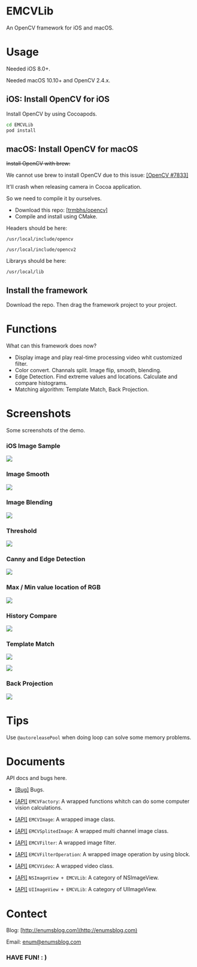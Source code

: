# EMCVLib

An OpenCV framework for iOS and macOS.

# Usage

Needed iOS 8.0+.

Needed macOS 10.10+ and OpenCV 2.4.x.

## iOS: Install OpenCV for iOS

Install OpenCV by using Cocoapods.

```bash
cd EMCVLib
pod install
```

## macOS: Install OpenCV for macOS

<del>Install OpenCV with brew:</del>

We cannot use brew to install OpenCV due to this issue: [[OpenCV #7833]](https://github.com/opencv/opencv/issues/7833)

It'll crash when releasing camera in Cocoa application.

So we need to compile it by ourselves.

- Download this repo: [[trmbhs/opencv]](https://github.com/trmbhs/opencv)
- Compile and install using CMake.

Headers should be here: 

`/usr/local/include/opencv`

`/usr/local/include/opencv2`

Librarys should be here: 

`/usr/local/lib`

## Install the framework

Download the repo. Then drag the framework project to your project.

# Functions

What can this framework does now?

- Display image and play real-time processing video whit customized filter.
- Color convert. Channals split. Image flip, smooth, blending.
- Edge Detection. Find extreme values and locations. Calculate and compare histograms.
- Matching algorithm: Template Match, Back Projection.

# Screenshots

Some screenshots of the demo.

### iOS Image Sample

![](https://github.com/trmbhs/EMCVLib/raw/master/Screenshots/ios_image_sample.png)

### Image Smooth

![](https://github.com/trmbhs/EMCVLib/raw/master/Screenshots/smooth.png)

### Image Blending

![](https://github.com/trmbhs/EMCVLib/raw/master/Screenshots/blending.png)

### Threshold

![](https://github.com/trmbhs/EMCVLib/raw/master/Screenshots/threshold.png)

### Canny and Edge Detection

![](https://github.com/trmbhs/EMCVLib/raw/master/Screenshots/canny_and_contours.png)

### Max / Min value location of RGB

![](https://github.com/trmbhs/EMCVLib/raw/master/Screenshots/max_min_value_point_of_RGB.png)

### History Compare

![](https://github.com/trmbhs/EMCVLib/raw/master/Screenshots/histogram_compare.png)

### Template Match

![](https://github.com/trmbhs/EMCVLib/raw/master/Screenshots/template_match.png)

![](https://github.com/trmbhs/EMCVLib/raw/master/Screenshots/template_match_2.png)

### Back Projection

![](https://github.com/trmbhs/EMCVLib/raw/master/Screenshots/back_projection.png)


# Tips

Use `@autoreleasePool` when doing loop can solve some memory problems.

# Documents

API docs and bugs here.

- [[Bug]](https://github.com/trmbhs/EMCVLib/blob/master/Documents/bugs.md) Bugs.

- [[API]](https://github.com/trmbhs/EMCVLib/blob/master/Documents/EMCVFactory.md) `EMCVFactory`: A wrapped functions whitch can do some computer vision calculations.
- [[API]](https://github.com/trmbhs/EMCVLib/blob/master/Documents/EMCVImage.md) `EMCVImage`: A wrapped image class.
- [[API]](https://github.com/trmbhs/EMCVLib/blob/master/Documents/EMCVSplitedImage.md) `EMCVSplitedImage`: A wrapped multi channel image class.
- [[API]](https://github.com/trmbhs/EMCVLib/blob/master/Documents/EMCVFilter.md) `EMCVFilter`: A wrapped image filter.
- [[API]](https://github.com/trmbhs/EMCVLib/blob/master/Documents/EMCVFilterOperation.md) `EMCVFilterOperation`: A wrapped image operation by using block.
- [[API]](https://github.com/trmbhs/EMCVLib/blob/master/Documents/EMCVVideo.md) `EMCVVideo`: A wrapped video class.
- [[API]](https://github.com/trmbhs/EMCVLib/blob/master/Documents/NSImageView+EMCVLib.md) `NSImageView + EMCVLib`: A category of NSImageView.
- [[API]](https://github.com/trmbhs/EMCVLib/blob/master/Documents/UIImageView+EMCVLib.md) `UIImageView + EMCVLib`: A category of UIImageView.


# Contect

Blog: [http://enumsblog.com](http://enumsblog.com)

Email: [enum@enumsblog.com](enum@enumsblog.com)

### HAVE FUN! : )